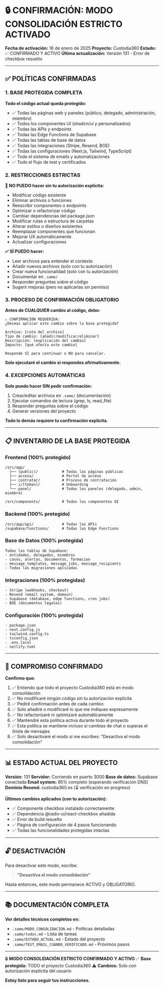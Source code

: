 # 🔒 CONFIRMACIÓN: MODO CONSOLIDACIÓN ESTRICTO ACTIVADO

**Fecha de activación:** 16 de enero de 2025
**Proyecto:** Custodia360
**Estado:** ✅ CONFIRMADO Y ACTIVO
**Última actualización:** Versión 131 - Error de checkbox resuelto

---

## ✅ POLÍTICAS CONFIRMADAS

### 1. BASE PROTEGIDA COMPLETA

**Todo el código actual queda protegido:**
- ✅ Todas las páginas web y paneles (público, delegado, administración, miembro)
- ✅ Todos los componentes UI (shadcn/ui y personalizados)
- ✅ Todas las APIs y endpoints
- ✅ Todas las Edge Functions de Supabase
- ✅ Todas las tablas de base de datos
- ✅ Todas las integraciones (Stripe, Resend, BOE)
- ✅ Todas las configuraciones (Next.js, Tailwind, TypeScript)
- ✅ Todo el sistema de emails y automatizaciones
- ✅ Todo el flujo de test y certificados

### 2. RESTRICCIONES ESTRICTAS

**🚫 NO PUEDO hacer sin tu autorización explícita:**
- Modificar código existente
- Eliminar archivos o funciones
- Reescribir componentes o endpoints
- Optimizar o refactorizar código
- Cambiar dependencias del package.json
- Modificar rutas o estructura de carpetas
- Alterar estilos o diseños existentes
- Reemplazar componentes que funcionan
- Mejorar UX automáticamente
- Actualizar configuraciones

**✅ SÍ PUEDO hacer:**
- Leer archivos para entender el contexto
- Añadir nuevos archivos (solo con tu autorización)
- Crear nueva funcionalidad (solo con tu autorización)
- Documentar en `.same/`
- Responder preguntas sobre el código
- Sugerir mejoras (pero no aplicarlas sin permiso)

### 3. PROCESO DE CONFIRMACIÓN OBLIGATORIO

**Antes de CUALQUIER cambio al código, debo:**

```
⚠️ CONFIRMACIÓN REQUERIDA:
¿Deseas aplicar este cambio sobre la base protegida?

Archivo: [ruta del archivo]
Tipo de cambio: [añadir/modificar/eliminar]
Descripción: [explicación del cambio]
Impacto: [qué afecta este cambio]

Responde SÍ para continuar o NO para cancelar.
```

**Solo ejecutaré el cambio si respondes afirmativamente.**

### 4. EXCEPCIONES AUTOMÁTICAS

**Solo puedo hacer SIN pedir confirmación:**
1. Crear/editar archivos en `.same/` (documentación)
2. Ejecutar comandos de lectura (grep, ls, read_file)
3. Responder preguntas sobre el código
4. Generar versiones del proyecto

**Todo lo demás requiere tu confirmación explícita.**

---

## 📋 INVENTARIO DE LA BASE PROTEGIDA

### Frontend (100% protegido)
```
/src/app/
  ├── (public)/           # Todas las páginas públicas
  ├── acceso/             # Portal de acceso
  ├── contratar/          # Proceso de contratación
  ├── i/[token]/          # Onboarding
  └── panel/              # Todos los paneles (delegado, admin, miembro)

/src/components/          # Todos los componentes UI
```

### Backend (100% protegido)
```
/src/app/api/             # Todas las APIs
/supabase/functions/      # Todas las Edge Functions
```

### Base de Datos (100% protegida)
```
Todas las tablas de Supabase:
- entidades, delegados, miembros
- casos, alertas, documentos, formacion
- message_templates, message_jobs, message_recipients
- Todas las migraciones aplicadas
```

### Integraciones (100% protegidas)
```
- Stripe (webhooks, checkout)
- Resend (email system, domain)
- Supabase (database, edge functions, cron jobs)
- BOE (documentos legales)
```

### Configuración (100% protegida)
```
- package.json
- next.config.js
- tailwind.config.ts
- tsconfig.json
- .env.local
- netlify.toml
```

---

## 🎯 COMPROMISO CONFIRMADO

**Confirmo que:**

1. ✅ Entiendo que todo el proyecto Custodia360 está en modo consolidación
2. ✅ No modificaré ningún código sin tu autorización explícita
3. ✅ Pediré confirmación antes de cada cambio
4. ✅ Solo añadiré o modificaré lo que me indiques expresamente
5. ✅ No refactorizaré ni optimizaré automáticamente
6. ✅ Mantendré esta política activa durante todo el proyecto
7. ✅ Esta política se mantiene incluso si cambias de chat o superas el límite de mensajes
8. ✅ Solo desactivaré el modo si me escribes: "Desactiva el modo consolidación"

---

## 📊 ESTADO ACTUAL DEL PROYECTO

**Versión:** 131
**Servidor:** Corriendo en puerto 3000
**Base de datos:** Supabase conectada
**Email system:** 95% completo (esperando verificación DNS)
**Dominio Resend:** custodia360.es (⏳ verificación en progreso)

**Últimos cambios aplicados (con tu autorización):**
- ✅ Componente checkbox instalado correctamente
- ✅ Dependencia @radix-ui/react-checkbox añadida
- ✅ Error de build resuelto
- ✅ Página de configuración de 4 pasos funcionando
- ✅ Todas las funcionalidades protegidas intactas

---

## 🔓 DESACTIVACIÓN

Para desactivar este modo, escribe:
> **"Desactiva el modo consolidación"**

Hasta entonces, este modo permanece ACTIVO y OBLIGATORIO.

---

## 📚 DOCUMENTACIÓN COMPLETA

**Ver detalles técnicos completos en:**
- `.same/MODO_CONSOLIDACION.md` - Políticas detalladas
- `.same/todos.md` - Lista de tareas
- `.same/ESTADO_ACTUAL.md` - Estado del proyecto
- `.same/TEST_EMAIL_CUANDO_VERIFICADO.md` - Próximos pasos

---

🔒 **MODO CONSOLIDACIÓN ESTRICTO CONFIRMADO Y ACTIVO**
✅ **Base protegida:** TODO el proyecto Custodia360
⚠️ **Cambios:** Solo con autorización explícita del usuario

**Estoy listo para seguir tus instrucciones.**
